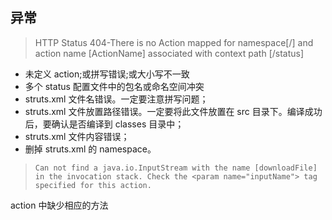 ## 异常

> HTTP Status 404-There is no Action mapped for namespace[/] and action name [ActionName] associated with context
> path [/status]

- 未定义 action;或拼写错误;或大小写不一致
- 多个 status 配置文件中的包名或命名空间冲突
- struts.xml 文件名错误。一定要注意拼写问题；
- struts.xml 文件放置路径错误。一定要将此文件放置在 src 目录下。编译成功后，要确认是否编译到 classes 目录中；
- struts.xml 文件内容错误；
- 删掉 struts.xml 的 namespace。

> `Can not find a java.io.InputStream with the name [downloadFile] in the invocation stack. Check the <param name="inputName"> tag specified for this action.`

action 中缺少相应的方法
